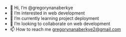 - 👋 Hi, I’m @gregorynanaberkye
- 👀 I’m interested in web development 
- 🌱 I’m currently learning project deployment
- 💞️ I’m looking to collaborate on web development 
- 📫 How to reach me gregorynanaberkye2@gmail.com

<!---
gregorynanaberkye/gregorynanaberkye is a ✨ special ✨ repository because its `README.md` (this file) appears on your GitHub profile.
You can click the Preview link to take a look at your changes.
--->
